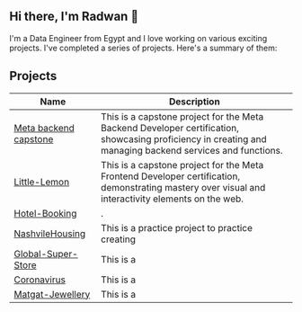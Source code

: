 ## Hi there, I'm Radwan 👋
I'm a Data Engineer from Egypt and I love working on various exciting projects. I've completed a series of projects. Here's a summary of them:

##  Projects 

| Name | Description |
|---|---|
| [Meta backend capstone](https://github.com/leanczo/meta-backend-capstone) | This is a capstone project for the Meta Backend Developer certification, showcasing proficiency in creating and managing backend services and functions. |
| [Little-Lemon ]() | This is a capstone project for the Meta Frontend Developer certification, demonstrating mastery over visual and interactivity elements on the web. |
| [Hotel-Booking]() |. |
| [NashvileHousing]() | This is a practice project to practice creating |
| [Global-Super-Store]() | This is a  |
| [Coronavirus]() | This is a  |
| [Matgat-Jewellery]() | This is a  |
